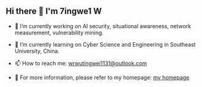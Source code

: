 ## Hi there 👋  I'm 7ingwe1 W

<!--
**Eaglesfikr/Eaglesfikr** is a ✨ _special_ ✨ repository because its `README.md` (this file) appears on your GitHub profile.

Here are some ideas to get you started:
-->
- 🔭 I’m currently working on AI security, situational awareness, network measurement, vulnerability mining.
- 🌱 I’m currently learning on Cyber Science and Engineering in Southeast University, China. 

- 📫 How to reach me: wrwutingwei1131@outlook.com

- :newspaper: ​For more information, please refer to my homepage: [my homepage](https://eaglesfikr.github.io/)
<!--- 👯 I’m looking to collaborate on ... 
- 🤔 I’m looking for help with ...
- 💬 Ask me about ... -->
<!---- 😄 Pronouns: ...
- ⚡ Fun fact: ...-->
